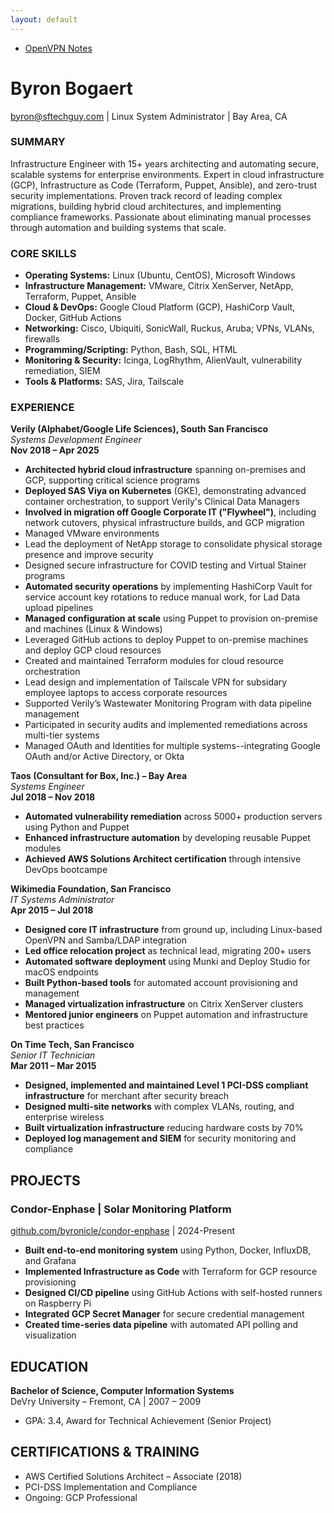 ```yaml
---
layout: default
---
```

- [OpenVPN Notes](http://www.sftechguy.com/OpenVPN_Notes)

# Byron Bogaert  
byron@sftechguy.com | Linux System Administrator | Bay Area, CA

### SUMMARY  
Infrastructure Engineer with 15+ years architecting and automating secure, scalable systems for enterprise environments. Expert in cloud infrastructure (GCP), Infrastructure as Code (Terraform, Puppet, Ansible), and zero-trust security implementations. Proven track record of leading complex migrations, building hybrid cloud architectures, and implementing compliance frameworks. Passionate about eliminating manual processes through automation and building systems that scale.

### CORE SKILLS  
- **Operating Systems:** Linux (Ubuntu, CentOS), Microsoft Windows  
- **Infrastructure Management:** VMware, Citrix XenServer, NetApp, Terraform, Puppet, Ansible  
- **Cloud & DevOps:** Google Cloud Platform (GCP), HashiCorp Vault, Docker, GitHub Actions  
- **Networking:** Cisco, Ubiquiti, SonicWall, Ruckus, Aruba; VPNs, VLANs, firewalls  
- **Programming/Scripting:** Python, Bash, SQL, HTML  
- **Monitoring & Security:** Icinga, LogRhythm, AlienVault, vulnerability remediation, SIEM  
- **Tools & Platforms:** SAS, Jira, Tailscale

### EXPERIENCE  
**Verily (Alphabet/Google Life Sciences), South San Francisco**  
*Systems Development Engineer*  
**Nov 2018 – Apr 2025**  
- **Architected hybrid cloud infrastructure** spanning on-premises and GCP, supporting critical science programs
- **Deployed SAS Viya on Kubernetes** (GKE), demonstrating advanced container orchestration,
 to support Verily's Clinical Data Managers  
- **Involved in migration off Google Corporate IT (\"Flywheel\")**, including network cutovers, physical infrastructure builds, and GCP migration
- Managed VMware environments
- Lead the deployment of NetApp storage to consolidate physical storage presence and improve security
- Designed secure infrastructure for COVID testing and Virtual Stainer programs
- **Automated security operations** by implementing HashiCorp Vault for service account key rotations
to reduce manual work, for Lad Data upload pipelines
- **Managed configuration at scale** using Puppet to provision on-premise and machines (Linux & Windows)
- Leveraged GitHub actions to deploy Puppet to on-premise machines and deploy GCP cloud resources  
- Created and maintained Terraform modules for cloud resource orchestration
- Lead design and implementation of Tailscale VPN for subsidary employee laptops to access corporate resources
- Supported Verily’s Wastewater Monitoring Program with data pipeline management  
- Participated in security audits and implemented remediations across multi-tier systems
- Managed OAuth and Identities for multiple systems--integrating Google OAuth and/or Active Directory, or Okta 

**Taos (Consultant for Box, Inc.) – Bay Area**  
*Systems Engineer*  
**Jul 2018 – Nov 2018**  
- **Automated vulnerability remediation** across 5000+ production servers using Python and Puppet
- **Enhanced infrastructure automation** by developing reusable Puppet modules
- **Achieved AWS Solutions Architect certification** through intensive DevOps bootcampe  

**Wikimedia Foundation, San Francisco**  
*IT Systems Administrator*  
**Apr 2015 – Jul 2018**  
- **Designed core IT infrastructure** from ground up, including Linux-based OpenVPN and Samba/LDAP integration
- **Led office relocation project** as technical lead, migrating 200+ users
- **Automated software deployment** using Munki and Deploy Studio for macOS endpoints
- **Built Python-based tools** for automated account provisioning and management
- **Managed virtualization infrastructure** on Citrix XenServer clusters
- **Mentored junior engineers** on Puppet automation and infrastructure best practices

**On Time Tech, San Francisco**  
*Senior IT Technician*  
**Mar 2011 – Mar 2015**  
- **Designed, implemented and maintained Level 1 PCI-DSS compliant infrastructure** for merchant after security breach
- **Designed multi-site networks** with complex VLANs, routing, and enterprise wireless
- **Built virtualization infrastructure** reducing hardware costs by 70%
- **Deployed log management and SIEM** for security monitoring and compliance  

## PROJECTS

### Condor-Enphase | Solar Monitoring Platform
[github.com/byronicle/condor-enphase](https://github.com/byronicle/condor-enphase) | 2024-Present

- **Built end-to-end monitoring system** using Python, Docker, InfluxDB, and Grafana
- **Implemented Infrastructure as Code** with Terraform for GCP resource provisioning
- **Designed CI/CD pipeline** using GitHub Actions with self-hosted runners on Raspberry Pi
- **Integrated GCP Secret Manager** for secure credential management
- **Created time-series data pipeline** with automated API polling and visualization

## EDUCATION

**Bachelor of Science, Computer Information Systems**  
DeVry University – Fremont, CA | 2007 – 2009
- GPA: 3.4, Award for Technical Achievement (Senior Project)

## CERTIFICATIONS & TRAINING
- AWS Certified Solutions Architect – Associate (2018)
- PCI-DSS Implementation and Compliance
- Ongoing: GCP Professional